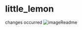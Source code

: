 # little_lemon
changes occurred
![imageReadme](https://github.com/alaminthespecial/little_lemon/assets/82694244/26ffc5a8-895b-4faf-a7f1-b4309888645e)


